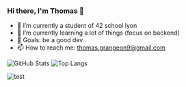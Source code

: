 ### Hi there, I'm Thomas 👋


- 🔭 I’m currently a student of 42 school lyon
- 🌱 I’m currently learning a lot of things (focus on backend)
- 🎯 Goals: be a good dev
- 📫 How to reach me: thomas.grangeon9@gmail.com

![GitHub Stats](https://github-readme-stats.vercel.app/api?username=tgrangeo&theme=default) ![Top Langs](https://github-readme-stats.vercel.app/api/top-langs/?username=tgrangeo&layout=compact)

![test](https://octolife.vercel.app/tgrangeo)
